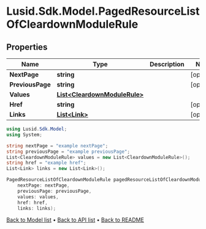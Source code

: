 # Lusid.Sdk.Model.PagedResourceListOfCleardownModuleRule

## Properties

Name | Type | Description | Notes
------------ | ------------- | ------------- | -------------
**NextPage** | **string** |  | [optional] 
**PreviousPage** | **string** |  | [optional] 
**Values** | [**List&lt;CleardownModuleRule&gt;**](CleardownModuleRule.md) |  | 
**Href** | **string** |  | [optional] 
**Links** | [**List&lt;Link&gt;**](Link.md) |  | [optional] 

```csharp
using Lusid.Sdk.Model;
using System;

string nextPage = "example nextPage";
string previousPage = "example previousPage";
List<CleardownModuleRule> values = new List<CleardownModuleRule>();
string href = "example href";
List<Link> links = new List<Link>();

PagedResourceListOfCleardownModuleRule pagedResourceListOfCleardownModuleRuleInstance = new PagedResourceListOfCleardownModuleRule(
    nextPage: nextPage,
    previousPage: previousPage,
    values: values,
    href: href,
    links: links);
```

[Back to Model list](../README.md#documentation-for-models) &#8226; [Back to API list](../README.md#documentation-for-api-endpoints) &#8226; [Back to README](../README.md)
